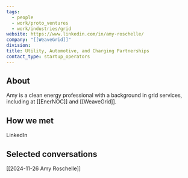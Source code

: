 ```yaml
---
tags:
  - people
  - work/proto_ventures
  - work/industries/grid
website: https://www.linkedin.com/in/amy-roschelle/
company: "[[WeaveGrid]]"
division: 
title: Utility, Automotive, and Charging Partnerships
contact_type: startup_operators
---
```

## About
Amy is a clean energy professional with a background in grid services, including at [[EnerNOC]] and [[WeaveGrid]].

## How we met
LinkedIn 

## Selected conversations
[[2024-11-26 Amy Roschelle]]
